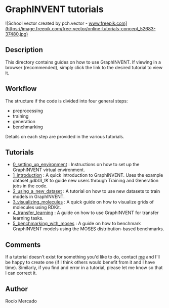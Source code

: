 # GraphINVENT tutorials

![School vector created by pch.vector - www.freepik.com](https://image.freepik.com/free-vector/online-tutorials-concept_52683-37480.jpg)

## Description
This directory contains guides on how to use GraphINVENT. If viewing in a browser (recommended), simply click the link to the desired tutorial to view it.

## Workflow
The structure if the code is divided into four general steps:

* preprocessing
* training
* generation
* benchmarking

Details on each step are provided in the various tutorials.

## Tutorials
* [0_setting_up_environment](./0_setting_up_environment.md) : Instructions on how to set up the GraphINVENT virtual environment.
* [1_introduction](./1_introduction.md) : A quick introduction to GraphINVENT. Uses the example dataset *gdb13_1K* to guide new users through Training and Generation jobs in the code.
* [2_using_a_new_dataset](./2_using_a_new_dataset.md) : A tutorial on how to use new datasets to train models in GraphINVENT.
* [3_visualizing_molecules](./3_visualizing_molecules.md) : A quick guide on how to visualize grids of molecules using RDKit.
* [4_transfer_learning](./4_transfer_learning.md) : A guide on how to use GraphINVENT for transfer learning tasks.
* [5_benchmarking_with_moses](./5_benchmarking_with_moses.md) : A guide on how to benchmark GraphINVENT models using the MOSES distribution-based benchmarks.

## Comments
If a tutorial doesn't exist for something you'd like to do, contact [me](https://github.com/rociomer) and I'll be happy to create one (if I think others would benefit from it and I have time). Similarly, if you find and error in a tutorial, please let me know so that I can correct it.

## Author
Rocío Mercado
